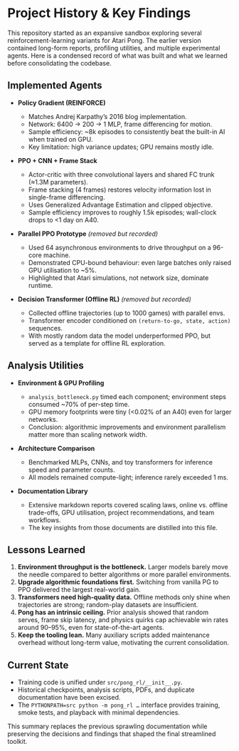 # Project History & Key Findings

This repository started as an expansive sandbox exploring several reinforcement-learning variants for Atari Pong. The earlier version contained long-form reports, profiling utilities, and multiple experimental agents. Here is a condensed record of what was built and what we learned before consolidating the codebase.

## Implemented Agents

- **Policy Gradient (REINFORCE)**  
  - Matches Andrej Karpathy’s 2016 blog implementation.  
  - Network: 6400 → 200 → 1 MLP, frame differencing for motion.  
  - Sample efficiency: ~8k episodes to consistently beat the built-in AI when trained on GPU.  
  - Key limitation: high variance updates; GPU remains mostly idle.

- **PPO + CNN + Frame Stack**  
  - Actor-critic with three convolutional layers and shared FC trunk (≈1.3M parameters).  
  - Frame stacking (4 frames) restores velocity information lost in single-frame differencing.  
  - Uses Generalized Advantage Estimation and clipped objective.  
  - Sample efficiency improves to roughly 1.5k episodes; wall-clock drops to <1 day on A40.

- **Parallel PPO Prototype** *(removed but recorded)*  
  - Used 64 asynchronous environments to drive throughput on a 96-core machine.  
  - Demonstrated CPU-bound behaviour: even large batches only raised GPU utilisation to ~5%.  
  - Highlighted that Atari simulations, not network size, dominate runtime.

- **Decision Transformer (Offline RL)** *(removed but recorded)*  
  - Collected offline trajectories (up to 1000 games) with parallel envs.  
  - Transformer encoder conditioned on `(return-to-go, state, action)` sequences.  
  - With mostly random data the model underperformed PPO, but served as a template for offline RL exploration.

## Analysis Utilities

- **Environment & GPU Profiling**  
  - `analysis_bottleneck.py` timed each component; environment steps consumed ~70% of per-step time.  
  - GPU memory footprints were tiny (<0.02% of an A40) even for larger networks.  
  - Conclusion: algorithmic improvements and environment parallelism matter more than scaling network width.

- **Architecture Comparison**  
  - Benchmarked MLPs, CNNs, and toy transformers for inference speed and parameter counts.  
  - All models remained compute-light; inference rarely exceeded 1 ms.

- **Documentation Library**  
  - Extensive markdown reports covered scaling laws, online vs. offline trade-offs, GPU utilisation, project recommendations, and team workflows.  
  - The key insights from those documents are distilled into this file.

## Lessons Learned

1. **Environment throughput is the bottleneck.** Larger models barely move the needle compared to better algorithms or more parallel environments.
2. **Upgrade algorithmic foundations first.** Switching from vanilla PG to PPO delivered the largest real-world gain.
3. **Transformers need high-quality data.** Offline methods only shine when trajectories are strong; random-play datasets are insufficient.
4. **Pong has an intrinsic ceiling.** Prior analysis showed that random serves, frame skip latency, and physics quirks cap achievable win rates around 90–95%, even for state-of-the-art agents.
5. **Keep the tooling lean.** Many auxiliary scripts added maintenance overhead without long-term value, motivating the current consolidation.

## Current State

- Training code is unified under `src/pong_rl/__init__.py`.  
- Historical checkpoints, analysis scripts, PDFs, and duplicate documentation have been excised.  
- The `PYTHONPATH=src python -m pong_rl …` interface provides training, smoke tests, and playback with minimal dependencies.

This summary replaces the previous sprawling documentation while preserving the decisions and findings that shaped the final streamlined toolkit.

